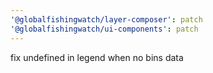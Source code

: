 ```yaml
---
'@globalfishingwatch/layer-composer': patch
'@globalfishingwatch/ui-components': patch
---
```


fix undefined in legend when no bins data
